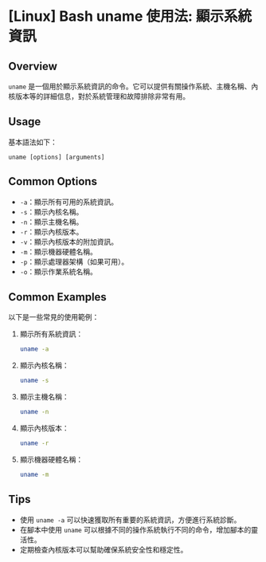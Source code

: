 # [Linux] Bash uname 使用法: 顯示系統資訊

## Overview
`uname` 是一個用於顯示系統資訊的命令。它可以提供有關操作系統、主機名稱、內核版本等的詳細信息，對於系統管理和故障排除非常有用。

## Usage
基本語法如下：
```
uname [options] [arguments]
```

## Common Options
- `-a`：顯示所有可用的系統資訊。
- `-s`：顯示內核名稱。
- `-n`：顯示主機名稱。
- `-r`：顯示內核版本。
- `-v`：顯示內核版本的附加資訊。
- `-m`：顯示機器硬體名稱。
- `-p`：顯示處理器架構（如果可用）。
- `-o`：顯示作業系統名稱。

## Common Examples
以下是一些常見的使用範例：

1. 顯示所有系統資訊：
   ```bash
   uname -a
   ```

2. 顯示內核名稱：
   ```bash
   uname -s
   ```

3. 顯示主機名稱：
   ```bash
   uname -n
   ```

4. 顯示內核版本：
   ```bash
   uname -r
   ```

5. 顯示機器硬體名稱：
   ```bash
   uname -m
   ```

## Tips
- 使用 `uname -a` 可以快速獲取所有重要的系統資訊，方便進行系統診斷。
- 在腳本中使用 `uname` 可以根據不同的操作系統執行不同的命令，增加腳本的靈活性。
- 定期檢查內核版本可以幫助確保系統安全性和穩定性。